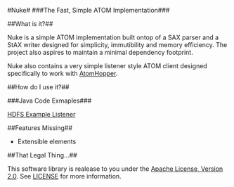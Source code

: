 #Nuke#
###The Fast, Simple ATOM Implementation###

##What is it?##

Nuke is a simple ATOM implementation built ontop of a SAX parser and a StAX writer designed for simplicity, immutibility and memory efficiency. The project also aspires to maintain a minimal dependency footprint.

Nuke also contains a very simple listener style ATOM client designed specifically to work with [AtomHopper](http://atomhopper.org/).

##How do I use it?##

###Java Code Exmaples###

[HDFS Example Listener](https://github.com/zinic/atom-nuke/blob/master/src/main/java/net/jps/nuke/listener/hadoop/HDFSFeedListener.java)

##Features Missing##

* Extensible elements

##That Legal Thing...##

This software library is realease to you under the [Apache License, Version 2.0](http://www.apache.org/licenses/LICENSE-2.0.html). See [LICENSE](https://github.com/zinic/atom-nuke/blob/master/LICENSE) for more information.
